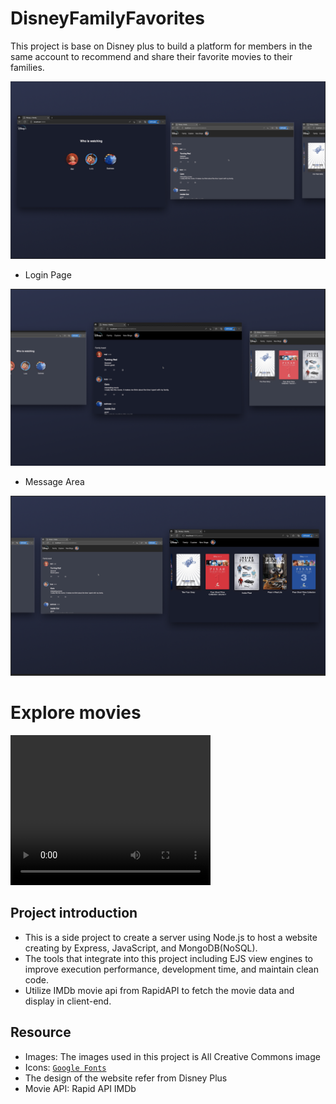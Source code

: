 # DisneyFamilyFavorites
This project is base on Disney plus to build a platform for members in the same account to recommend and share their favorite movies to their families.

![alt text](https://github.com/ChenYin-Yu/DisneyFamilyFavorites/blob/master/demo_img/main_page.png?raw=true)
* Login Page

![alt text](https://github.com/ChenYin-Yu/DisneyFamilyFavorites/blob/master/demo_img/family.png?raw=true)
* Message Area

![alt text](https://github.com/ChenYin-Yu/DisneyFamilyFavorites/blob/master/demo_img/explore.png?raw=true)
# Explore movies

<video width="320" height="240" controls>
  <source src="https://www.kapwing.com/videos/64165ba916ea1d03141112ef" type="video/mp4">
</video>

## Project introduction
* This is a side project to create a server using Node.js to host a website creating by Express, JavaScript, and MongoDB(NoSQL).
* The tools that integrate into this project including EJS view engines to improve execution performance, development time, and maintain clean code.
* Utilize IMDb movie api from RapidAPI to fetch the movie data and display in client-end.

## Resource
* Images: The images used in this project is All Creative Commons image
* Icons: [`Google Fonts`](#https://fonts.google.com/icons)
* The design of the website refer from Disney Plus
* Movie API: Rapid API IMDb 
